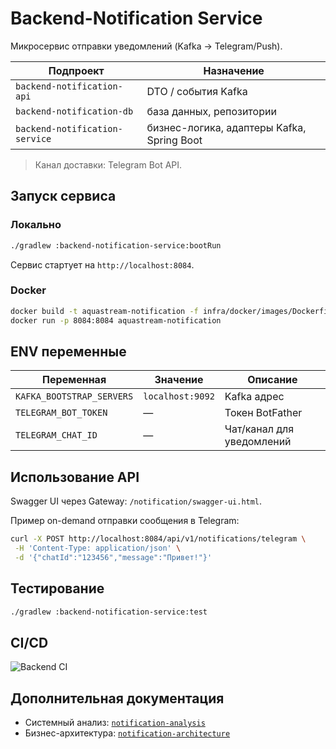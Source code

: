 # Backend-Notification Service

Микросервис отправки уведомлений (Kafka → Telegram/Push).

| Подпроект | Назначение |
|-----------|-----------|
| `backend-notification-api`     | DTO / события Kafka |
| `backend-notification-db`      | база данных, репозитории |
| `backend-notification-service` | бизнес-логика, адаптеры Kafka, Spring Boot |


> Канал доставки: Telegram Bot API.

## Запуск сервиса

### Локально
```bash
./gradlew :backend-notification-service:bootRun
```
Сервис стартует на `http://localhost:8084`.

### Docker
```bash
docker build -t aquastream-notification -f infra/docker/images/Dockerfile.backend --build-arg SERVICE=backend-notification/backend-notification-service .
docker run -p 8084:8084 aquastream-notification
```

## ENV переменные
| Переменная | Значение | Описание |
|------------|----------|----------|
| `KAFKA_BOOTSTRAP_SERVERS` | `localhost:9092` | Kafka адрес |
| `TELEGRAM_BOT_TOKEN` | — | Токен BotFather |
| `TELEGRAM_CHAT_ID` | — | Чат/канал для уведомлений |

## Использование API
Swagger UI через Gateway: `/notification/swagger-ui.html`.

Пример on-demand отправки сообщения в Telegram:
```bash
curl -X POST http://localhost:8084/api/v1/notifications/telegram \
 -H 'Content-Type: application/json' \
 -d '{"chatId":"123456","message":"Привет!"}'
```

## Тестирование
```bash
./gradlew :backend-notification-service:test
```

## CI/CD
![Backend CI](https://github.com/egorov-ma/aquastream/actions/workflows/backend-ci.yml/badge.svg)

## Дополнительная документация
- Системный анализ: [`notification-analysis`](../infra/docs/system-analysis/notification-analysis.md)
- Бизнес-архитектура: [`notification-architecture`](../infra/docs/business-architecture/notification-architecture.md)